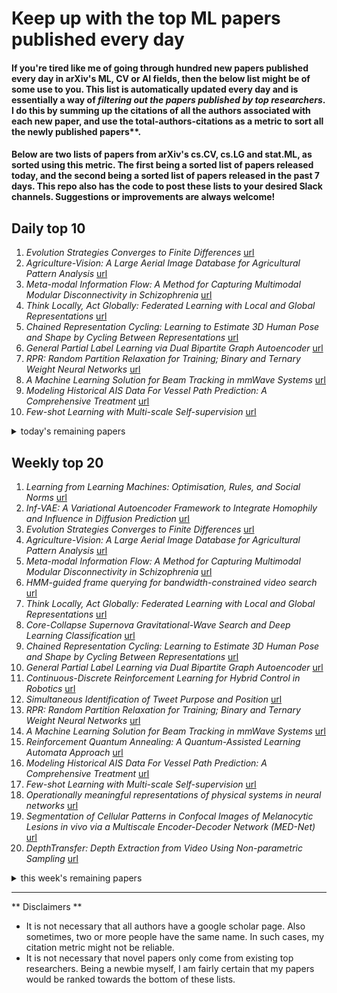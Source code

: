 # Keep up with the top ML papers published every day

#### If you're tired like me of going through hundred new papers published every day in arXiv's ML, CV or AI fields, then the below list might be of some use to you. This list is automatically updated every day and is essentially a way of *filtering out the papers published by top researchers*. I do this by summing up the citations of all the authors associated with each new paper, and use the total-authors-citations as a metric to sort all the newly published papers**. 

#### Below are two lists of papers from arXiv's cs.CV, cs.LG and stat.ML, as sorted using this metric. The first being a sorted list of papers released today, and the second being a sorted list of papers released in the past 7 days. This repo also has the code to post these lists to your desired Slack channels. Suggestions or improvements are always welcome!

## Daily top 10
1. *Evolution Strategies Converges to Finite Differences* [url](http://arxiv.org/abs/2001.01684)
2. *Agriculture-Vision: A Large Aerial Image Database for Agricultural Pattern Analysis* [url](http://arxiv.org/abs/2001.01306)
3. *Meta-modal Information Flow: A Method for Capturing Multimodal Modular Disconnectivity in Schizophrenia* [url](http://arxiv.org/abs/2001.01707)
4. *Think Locally, Act Globally: Federated Learning with Local and Global Representations* [url](http://arxiv.org/abs/2001.01523)
5. *Chained Representation Cycling: Learning to Estimate 3D Human Pose and Shape by Cycling Between Representations* [url](http://arxiv.org/abs/2001.01613)
6. *General Partial Label Learning via Dual Bipartite Graph Autoencoder* [url](http://arxiv.org/abs/2001.01290)
7. *RPR: Random Partition Relaxation for Training; Binary and Ternary Weight Neural Networks* [url](http://arxiv.org/abs/2001.01091)
8. *A Machine Learning Solution for Beam Tracking in mmWave Systems* [url](http://arxiv.org/abs/2001.01574)
9. *Modeling Historical AIS Data For Vessel Path Prediction: A Comprehensive Treatment* [url](http://arxiv.org/abs/2001.01592)
10. *Few-shot Learning with Multi-scale Self-supervision* [url](http://arxiv.org/abs/2001.01600)
<details><summary>today's remaining papers</summary>
  <ol start=11>
    <li><i>Segmentation of Cellular Patterns in Confocal Images of Melanocytic Lesions in vivo via a Multiscale Encoder-Decoder Network (MED-Net)</i> <a href="http://arxiv.org/abs/2001.01005">url</a></li>
    <li><i>DepthTransfer: Depth Extraction from Video Using Non-parametric Sampling</i> <a href="http://arxiv.org/abs/2001.00987">url</a></li>
    <li><i>Painting Many Pasts: Synthesizing Time Lapse Videos of Paintings</i> <a href="http://arxiv.org/abs/2001.01026">url</a></li>
    <li><i>User Profiling Using Hinge-loss Markov Random Fields</i> <a href="http://arxiv.org/abs/2001.01177">url</a></li>
    <li><i>EcoNAS: Finding Proxies for Economical Neural Architecture Search</i> <a href="http://arxiv.org/abs/2001.01233">url</a></li>
    <li><i>CAE-LO: LiDAR Odometry Leveraging Fully Unsupervised Convolutional Auto-Encoder for Interest Point Detection and Feature Description</i> <a href="http://arxiv.org/abs/2001.01354">url</a></li>
    <li><i>Simulation of Turbulent Flow around a Generic High-Speed Train using Hybrid Models of RANS Numerical Method with Machine Learning</i> <a href="http://arxiv.org/abs/2001.01569">url</a></li>
    <li><i>Visual Semantic SLAM with Landmarks for Large-Scale Outdoor Environment</i> <a href="http://arxiv.org/abs/2001.01028">url</a></li>
    <li><i>Learning and Memorizing Representative Prototypes for 3D Point Cloud Semantic and Instance Segmentation</i> <a href="http://arxiv.org/abs/2001.01349">url</a></li>
    <li><i>Improving Deep Neuroevolution via Deep Innovation Protection</i> <a href="http://arxiv.org/abs/2001.01683">url</a></li>
    <li><i>Opportunities and Challenges in Deep Learning Methods on Electrocardiogram Data: A Systematic Review</i> <a href="http://arxiv.org/abs/2001.01550">url</a></li>
    <li><i>Deep Transfer Convolutional Neural Network and Extreme Learning Machine for Lung Nodule Diagnosis on CT images</i> <a href="http://arxiv.org/abs/2001.01279">url</a></li>
    <li><i>How neural networks find generalizable solutions: Self-tuned annealing in deep learning</i> <a href="http://arxiv.org/abs/2001.01678">url</a></li>
    <li><i>Quantum Machine Learning Algorithm for Knowledge Graphs</i> <a href="http://arxiv.org/abs/2001.01077">url</a></li>
    <li><i>Social Science Guided Feature Engineering: A Novel Approach to Signed Link Analysis</i> <a href="http://arxiv.org/abs/2001.01015">url</a></li>
    <li><i>Discrimination-aware Network Pruning for Deep Model Compression</i> <a href="http://arxiv.org/abs/2001.01050">url</a></li>
    <li><i>Forecasting Bitcoin closing price series using linear regression and neural networks models</i> <a href="http://arxiv.org/abs/2001.01127">url</a></li>
    <li><i>Feature-Robustness, Flatness and Generalization Error for Deep Neural Networks</i> <a href="http://arxiv.org/abs/2001.00939">url</a></li>
    <li><i>Deep Learning-Based Solvability of Underdetermined Inverse Problems in Medical Imaging</i> <a href="http://arxiv.org/abs/2001.01432">url</a></li>
    <li><i>Informative Sample Mining Network for Multi-Domain Image-to-Image Translation</i> <a href="http://arxiv.org/abs/2001.01173">url</a></li>
    <li><i>Mutual Mean-Teaching: Pseudo Label Refinery for Unsupervised Domain Adaptation on Person Re-identification</i> <a href="http://arxiv.org/abs/2001.01526">url</a></li>
    <li><i>End-To-End Trainable Video Super-Resolution Based on a New Mechanism for Implicit Motion Estimation and Compensation</i> <a href="http://arxiv.org/abs/2001.01162">url</a></li>
    <li><i>Spatial-Scale Aligned Network for Fine-Grained Recognition</i> <a href="http://arxiv.org/abs/2001.01211">url</a></li>
    <li><i>A Hybrid Approach to Temporal Pattern Matching</i> <a href="http://arxiv.org/abs/2001.01661">url</a></li>
    <li><i>A Note on Portfolio Optimization with Quadratic Transaction Costs</i> <a href="http://arxiv.org/abs/2001.01612">url</a></li>
    <li><i>Classification of Large-Scale High-Resolution SAR Images with Deep Transfer Learning</i> <a href="http://arxiv.org/abs/2001.01425">url</a></li>
    <li><i>Understanding Image Captioning Models beyond Visualizing Attention</i> <a href="http://arxiv.org/abs/2001.01037">url</a></li>
    <li><i>MREC: a fast and versatile framework for aligning and matching data with applications to single cell molecular data</i> <a href="http://arxiv.org/abs/2001.01666">url</a></li>
    <li><i>Empirical Studies on the Properties of Linear Regions in Deep Neural Networks</i> <a href="http://arxiv.org/abs/2001.01072">url</a></li>
    <li><i>Hyperspectral Super-Resolution via Coupled Tensor Ring Factorization</i> <a href="http://arxiv.org/abs/2001.01547">url</a></li>
    <li><i>Optimal Options for Multi-Task Reinforcement Learning Under Time Constraints</i> <a href="http://arxiv.org/abs/2001.01620">url</a></li>
    <li><i>MushroomRL: Simplifying Reinforcement Learning Research</i> <a href="http://arxiv.org/abs/2001.01102">url</a></li>
    <li><i>Scalable Gradients for Stochastic Differential Equations</i> <a href="http://arxiv.org/abs/2001.01328">url</a></li>
    <li><i>On Identifying Hashtags in Disaster Twitter Data</i> <a href="http://arxiv.org/abs/2001.01323">url</a></li>
    <li><i>Distributed Stochastic Algorithms for High-rate Streaming Principal Component Analysis</i> <a href="http://arxiv.org/abs/2001.01017">url</a></li>
    <li><i>Combining data assimilation and machine learning to emulate a dynamical model from sparse and noisy observations: a case study with the Lorenz 96 model</i> <a href="http://arxiv.org/abs/2001.01520">url</a></li>
    <li><i>Review of Single-cell RNA-seq Data Clustering for Cell Type Identification and Characterization</i> <a href="http://arxiv.org/abs/2001.01006">url</a></li>
    <li><i>Learning From Multiple Experts: Self-paced Knowledge Distillation for Long-tailed Classification</i> <a href="http://arxiv.org/abs/2001.01536">url</a></li>
    <li><i>Grab: Fast and Accurate Sensor Processing for Cashier-Free Shopping</i> <a href="http://arxiv.org/abs/2001.01033">url</a></li>
    <li><i>Accumulated Polar Feature based Deep Learning with Channel Compensation Mechanism for Efficient Automatic Modulation Classification under Time varying Channels</i> <a href="http://arxiv.org/abs/2001.01395">url</a></li>
    <li><i>Deceiving Image-to-Image Translation Networks for Autonomous Driving with Adversarial Perturbations</i> <a href="http://arxiv.org/abs/2001.01506">url</a></li>
    <li><i>Towards Automatic Threat Detection: A Survey of Advances of Deep Learning within X-ray Security Imaging</i> <a href="http://arxiv.org/abs/2001.01293">url</a></li>
    <li><i>Identifying and Compensating for Feature Deviation in Imbalanced Deep Learning</i> <a href="http://arxiv.org/abs/2001.01385">url</a></li>
    <li><i>Spatio-Temporal Relation and Attention Learning for Facial Action Unit Detection</i> <a href="http://arxiv.org/abs/2001.01168">url</a></li>
    <li><i>Retrosynthesis Prediction with Conditional Graph Logic Network</i> <a href="http://arxiv.org/abs/2001.01408">url</a></li>
    <li><i>Exploiting Event-Driven Cameras for Spatio-Temporal Prediction of Fast-Changing Trajectories</i> <a href="http://arxiv.org/abs/2001.01248">url</a></li>
    <li><i>Temporal Tensor Transformation Network for Multivariate Time Series Prediction</i> <a href="http://arxiv.org/abs/2001.01051">url</a></li>
    <li><i>The troublesome kernel: why deep learning for inverse problems is typically unstable</i> <a href="http://arxiv.org/abs/2001.01258">url</a></li>
    <li><i>Deep learning for brake squeal: vibration detection, characterization and prediction</i> <a href="http://arxiv.org/abs/2001.01596">url</a></li>
    <li><i>Dissecting Catastrophic Forgetting in Continual Learning by Deep Visualization</i> <a href="http://arxiv.org/abs/2001.01578">url</a></li>
    <li><i>Elastic Bulk Synchronous Parallel Model for Distributed Deep Learning</i> <a href="http://arxiv.org/abs/2001.01347">url</a></li>
    <li><i>Exploring Adversarial Attack in Spiking Neural Networks with Spike-Compatible Gradient</i> <a href="http://arxiv.org/abs/2001.01587">url</a></li>
    <li><i>Convolutional Neural Networks with Intermediate Loss for 3D Super-Resolution of CT and MRI Scans</i> <a href="http://arxiv.org/abs/2001.01330">url</a></li>
    <li><i>Inverse Rendering Techniques for Physically Grounded Image Editing</i> <a href="http://arxiv.org/abs/2001.00986">url</a></li>
    <li><i>Automated Segmentation of Vertebrae on Lateral Chest Radiography Using Deep Learning</i> <a href="http://arxiv.org/abs/2001.01277">url</a></li>
    <li><i>Pixel-Semantic Revise of Position Learning A One-Stage Object Detector with A Shared Encoder-Decoder</i> <a href="http://arxiv.org/abs/2001.01057">url</a></li>
    <li><i>Development, Demonstration, and Validation of Data-driven Compact Diode Models for Circuit Simulation and Analysis</i> <a href="http://arxiv.org/abs/2001.01699">url</a></li>
    <li><i>A Comprehensive Survey of Multilingual Neural Machine Translation</i> <a href="http://arxiv.org/abs/2001.01115">url</a></li>
    <li><i>Cooperative Initialization based Deep Neural Network Training</i> <a href="http://arxiv.org/abs/2001.01240">url</a></li>
    <li><i>High-speed Autonomous Drifting with Deep Reinforcement Learning</i> <a href="http://arxiv.org/abs/2001.01377">url</a></li>
    <li><i>Multi-scale domain-adversarial multiple-instance CNN for cancer subtype classification with non-annotated histopathological images</i> <a href="http://arxiv.org/abs/2001.01599">url</a></li>
    <li><i>Human-robot co-manipulation of extended objects: Data-driven models and control from analysis of human-human dyads</i> <a href="http://arxiv.org/abs/2001.00991">url</a></li>
    <li><i>A Boolean Task Algebra for Reinforcement Learning</i> <a href="http://arxiv.org/abs/2001.01394">url</a></li>
    <li><i>Mel-spectrogram augmentation for sequence to sequence voice conversion</i> <a href="http://arxiv.org/abs/2001.01401">url</a></li>
    <li><i>Social Media Attributions in the Context of Water Crisis</i> <a href="http://arxiv.org/abs/2001.01697">url</a></li>
    <li><i>COPD Classification in CT Images Using a 3D Convolutional Neural Network</i> <a href="http://arxiv.org/abs/2001.01100">url</a></li>
    <li><i>Root Cause Detection Among Anomalous Time Series Using Temporal State Alignment</i> <a href="http://arxiv.org/abs/2001.01056">url</a></li>
    <li><i>TCM-ICP: Transformation Compatibility Measure for Registering Multiple LIDAR Scans</i> <a href="http://arxiv.org/abs/2001.01129">url</a></li>
    <li><i>High-Dimensional Independence Testing and Maximum Marginal Correlation</i> <a href="http://arxiv.org/abs/2001.01095">url</a></li>
    <li><i>Learning Global and Local Consistent Representations for Unsupervised Image Retrieval via Deep Graph Diffusion Networks</i> <a href="http://arxiv.org/abs/2001.01284">url</a></li>
    <li><i>Self-Orthogonality Module: A Network Architecture Plug-in for Learning Orthogonal Filters</i> <a href="http://arxiv.org/abs/2001.01275">url</a></li>
    <li><i>A Hoeffding Inequality for Finite State Markov Chains and its Applications to Markovian Bandits</i> <a href="http://arxiv.org/abs/2001.01199">url</a></li>
    <li><i>CNNTOP: a CNN-based Trajectory Owner Prediction Method</i> <a href="http://arxiv.org/abs/2001.01185">url</a></li>
    <li><i>Deep Snake for Real-Time Instance Segmentation</i> <a href="http://arxiv.org/abs/2001.01629">url</a></li>
    <li><i>Syndrome-Enabled Unsupervised Learning for Channel Adaptive Blind Equalizer with Joint Optimization Mechanism</i> <a href="http://arxiv.org/abs/2001.01426">url</a></li>
    <li><i>Variational Bayesian Methods for Stochastically Constrained System Design Problems</i> <a href="http://arxiv.org/abs/2001.01404">url</a></li>
    <li><i>Facial Emotions Recognition using Convolutional Neural Net</i> <a href="http://arxiv.org/abs/2001.01456">url</a></li>
    <li><i>FrequentNet : A New Deep Learning Baseline for Image Classification</i> <a href="http://arxiv.org/abs/2001.01034">url</a></li>
    <li><i>Design of Capacity-Approaching Low-Density Parity-Check Codes using Recurrent Neural Networks</i> <a href="http://arxiv.org/abs/2001.01249">url</a></li>
    <li><i>The Human Visual System and Adversarial AI</i> <a href="http://arxiv.org/abs/2001.01172">url</a></li>
    <li><i>Res3ATN -- Deep 3D Residual Attention Network for Hand Gesture Recognition in Videos</i> <a href="http://arxiv.org/abs/2001.01083">url</a></li>
    <li><i>Topic Extraction of Crawled Documents Collection using Correlated Topic Model in MapReduce Framework</i> <a href="http://arxiv.org/abs/2001.01669">url</a></li>
    <li><i>ARA : Aggregated RAPPOR and Analysis for Centralized Differential Privacy</i> <a href="http://arxiv.org/abs/2001.01618">url</a></li>
    <li><i>Estimation of the spatial weighting matrix for regular lattice data -- An adaptive lasso approach with cross-sectional resampling</i> <a href="http://arxiv.org/abs/2001.01532">url</a></li>
    <li><i>Express Wavenet -- a low parameter optical neural network with random shift wavelet pattern</i> <a href="http://arxiv.org/abs/2001.01458">url</a></li>
    <li><i>Consistent Batch Normalization for Weighted Loss in Imbalanced-Data Environment</i> <a href="http://arxiv.org/abs/2001.01433">url</a></li>
    <li><i>Deeper Insights into Weight Sharing in Neural Architecture Search</i> <a href="http://arxiv.org/abs/2001.01431">url</a></li>
    <li><i>FDFtNet: Facing Off Fake Images using Fake Detection Fine-tuning Network</i> <a href="http://arxiv.org/abs/2001.01265">url</a></li>
    <li><i>A Robust Pose Transformational GAN for Pose Guided Person Image Synthesis</i> <a href="http://arxiv.org/abs/2001.01259">url</a></li>
    <li><i>From Learning to Meta-Learning: Reduced Training Overhead and Complexity for Communication Systems</i> <a href="http://arxiv.org/abs/2001.01227">url</a></li>
    <li><i>Flexible Log File Parsing using Hidden Markov Models</i> <a href="http://arxiv.org/abs/2001.01216">url</a></li>
    <li><i>A System for Real-Time Interactive Analysis of Deep Learning Training</i> <a href="http://arxiv.org/abs/2001.01215">url</a></li>
    <li><i>Prediction of MRI Hardware Failures based on Image Features using Ensemble Learning</i> <a href="http://arxiv.org/abs/2001.01213">url</a></li>
    <li><i>Cutoff for exact recovery of Gaussian mixture models</i> <a href="http://arxiv.org/abs/2001.01194">url</a></li>
    <li><i>Transformer-based language modeling and decoding for conversational speech recognition</i> <a href="http://arxiv.org/abs/2001.01140">url</a></li>
    <li><i>Locality-Sensitive Hashing for Efficient Web Application Security Testing</i> <a href="http://arxiv.org/abs/2001.01128">url</a></li>
    <li><i>Can x2vec Save Lives? Integrating Graph and Language Embeddings for Automatic Mental Health Classification</i> <a href="http://arxiv.org/abs/2001.01126">url</a></li>
    <li><i>Biologically-Motivated Deep Learning Method using Hierarchical Competitive Learning</i> <a href="http://arxiv.org/abs/2001.01121">url</a></li>
    <li><i>Represented Value Function Approach for Large Scale Multi Agent Reinforcement Learning</i> <a href="http://arxiv.org/abs/2001.01096">url</a></li>
    <li><i>Image Speckle Noise Denoising by a Multi-Layer Fusion Enhancement Method based on Block Matching and 3D Filtering</i> <a href="http://arxiv.org/abs/2001.01055">url</a></li>
    <li><i>Adversarial-Learned Loss for Domain Adaptation</i> <a href="http://arxiv.org/abs/2001.01046">url</a></li>
    <li><i>Semi-supervised Classification using Attention-based Regularization on Coarse-resolution Data</i> <a href="http://arxiv.org/abs/2001.00994">url</a></li>
    <li><i>Segmentation-Aware and Adaptive Iris Recognition</i> <a href="http://arxiv.org/abs/2001.00989">url</a></li>
    <li><i>Recognizing Images with at most one Spike per Neuron</i> <a href="http://arxiv.org/abs/2001.01682">url</a></li>
  </ol>
</details>

## Weekly top 20
1. *Learning from Learning Machines: Optimisation, Rules, and Social Norms* [url](http://arxiv.org/abs/2001.00006)
2. *Inf-VAE: A Variational Autoencoder Framework to Integrate Homophily and Influence in Diffusion Prediction* [url](http://arxiv.org/abs/2001.00132)
3. *Evolution Strategies Converges to Finite Differences* [url](http://arxiv.org/abs/2001.01684)
4. *Agriculture-Vision: A Large Aerial Image Database for Agricultural Pattern Analysis* [url](http://arxiv.org/abs/2001.01306)
5. *Meta-modal Information Flow: A Method for Capturing Multimodal Modular Disconnectivity in Schizophrenia* [url](http://arxiv.org/abs/2001.01707)
6. *HMM-guided frame querying for bandwidth-constrained video search* [url](http://arxiv.org/abs/2001.00057)
7. *Think Locally, Act Globally: Federated Learning with Local and Global Representations* [url](http://arxiv.org/abs/2001.01523)
8. *Core-Collapse Supernova Gravitational-Wave Search and Deep Learning Classification* [url](http://arxiv.org/abs/2001.00279)
9. *Chained Representation Cycling: Learning to Estimate 3D Human Pose and Shape by Cycling Between Representations* [url](http://arxiv.org/abs/2001.01613)
10. *General Partial Label Learning via Dual Bipartite Graph Autoencoder* [url](http://arxiv.org/abs/2001.01290)
11. *Continuous-Discrete Reinforcement Learning for Hybrid Control in Robotics* [url](http://arxiv.org/abs/2001.00449)
12. *Simultaneous Identification of Tweet Purpose and Position* [url](http://arxiv.org/abs/2001.00051)
13. *RPR: Random Partition Relaxation for Training; Binary and Ternary Weight Neural Networks* [url](http://arxiv.org/abs/2001.01091)
14. *A Machine Learning Solution for Beam Tracking in mmWave Systems* [url](http://arxiv.org/abs/2001.01574)
15. *Reinforcement Quantum Annealing: A Quantum-Assisted Learning Automata Approach* [url](http://arxiv.org/abs/2001.00234)
16. *Modeling Historical AIS Data For Vessel Path Prediction: A Comprehensive Treatment* [url](http://arxiv.org/abs/2001.01592)
17. *Few-shot Learning with Multi-scale Self-supervision* [url](http://arxiv.org/abs/2001.01600)
18. *Operationally meaningful representations of physical systems in neural networks* [url](http://arxiv.org/abs/2001.00593)
19. *Segmentation of Cellular Patterns in Confocal Images of Melanocytic Lesions in vivo via a Multiscale Encoder-Decoder Network (MED-Net)* [url](http://arxiv.org/abs/2001.01005)
20. *DepthTransfer: Depth Extraction from Video Using Non-parametric Sampling* [url](http://arxiv.org/abs/2001.00987)
<details><summary>this week's remaining papers</summary>
  <ol start=21>
    <li><i>Deep Representation Learning in Speech Processing: Challenges, Recent Advances, and Future Trends</i> <a href="http://arxiv.org/abs/2001.00378">url</a></li>
    <li><i>Painting Many Pasts: Synthesizing Time Lapse Videos of Paintings</i> <a href="http://arxiv.org/abs/2001.01026">url</a></li>
    <li><i>Graph Signal Processing -- Part III: Machine Learning on Graphs, from Graph Topology to Applications</i> <a href="http://arxiv.org/abs/2001.00426">url</a></li>
    <li><i>PrivacyNet: Semi-Adversarial Networks for Multi-attribute Face Privacy</i> <a href="http://arxiv.org/abs/2001.00561">url</a></li>
    <li><i>User Profiling Using Hinge-loss Markov Random Fields</i> <a href="http://arxiv.org/abs/2001.01177">url</a></li>
    <li><i>EcoNAS: Finding Proxies for Economical Neural Architecture Search</i> <a href="http://arxiv.org/abs/2001.01233">url</a></li>
    <li><i>Trajectory Forecasts in Unknown Environments Conditioned on Grid-Based Plans</i> <a href="http://arxiv.org/abs/2001.00735">url</a></li>
    <li><i>Using Data Imputation for Signal Separation in High Contrast Imaging</i> <a href="http://arxiv.org/abs/2001.00563">url</a></li>
    <li><i>Meta Reinforcement Learning with Autonomous Inference of Subtask Dependencies</i> <a href="http://arxiv.org/abs/2001.00248">url</a></li>
    <li><i>DeepFakes and Beyond: A Survey of Face Manipulation and Fake Detection</i> <a href="http://arxiv.org/abs/2001.00179">url</a></li>
    <li><i>A Comprehensive and Modularized Statistical Framework for Gradient Norm Equality in Deep Neural Networks</i> <a href="http://arxiv.org/abs/2001.00254">url</a></li>
    <li><i>ZeroQ: A Novel Zero Shot Quantization Framework</i> <a href="http://arxiv.org/abs/2001.00281">url</a></li>
    <li><i>CAE-LO: LiDAR Odometry Leveraging Fully Unsupervised Convolutional Auto-Encoder for Interest Point Detection and Feature Description</i> <a href="http://arxiv.org/abs/2001.01354">url</a></li>
    <li><i>Simulation of Turbulent Flow around a Generic High-Speed Train using Hybrid Models of RANS Numerical Method with Machine Learning</i> <a href="http://arxiv.org/abs/2001.01569">url</a></li>
    <li><i>Visual Semantic SLAM with Landmarks for Large-Scale Outdoor Environment</i> <a href="http://arxiv.org/abs/2001.01028">url</a></li>
    <li><i>Low-Budget Unsupervised Label Query through Domain Alignment Enforcement</i> <a href="http://arxiv.org/abs/2001.00238">url</a></li>
    <li><i>Joint Goal and Strategy Inference across Heterogeneous Demonstrators via Reward Network Distillation</i> <a href="http://arxiv.org/abs/2001.00503">url</a></li>
    <li><i>From Kinematics To Dynamics: Estimating Center of Pressure and Base of Support from Video Frames of Human Motion</i> <a href="http://arxiv.org/abs/2001.00657">url</a></li>
    <li><i>On Consequentialism and Fairness</i> <a href="http://arxiv.org/abs/2001.00329">url</a></li>
    <li><i>DeepBeat: A multi-task deep learning approach to assess signal quality and arrhythmia detection in wearable devices</i> <a href="http://arxiv.org/abs/2001.00155">url</a></li>
    <li><i>A Freeform Dielectric Metasurface Modeling Approach Based on Deep Neural Networks</i> <a href="http://arxiv.org/abs/2001.00121">url</a></li>
    <li><i>Learning and Memorizing Representative Prototypes for 3D Point Cloud Semantic and Instance Segmentation</i> <a href="http://arxiv.org/abs/2001.01349">url</a></li>
    <li><i>BlendMask: Top-Down Meets Bottom-Up for Instance Segmentation</i> <a href="http://arxiv.org/abs/2001.00309">url</a></li>
    <li><i>Improving Deep Neuroevolution via Deep Innovation Protection</i> <a href="http://arxiv.org/abs/2001.01683">url</a></li>
    <li><i>Auditing and Debugging Deep Learning Models via Decision Boundaries: Individual-level and Group-level Analysis</i> <a href="http://arxiv.org/abs/2001.00682">url</a></li>
    <li><i>Opportunities and Challenges in Deep Learning Methods on Electrocardiogram Data: A Systematic Review</i> <a href="http://arxiv.org/abs/2001.01550">url</a></li>
    <li><i>Deep Transfer Convolutional Neural Network and Extreme Learning Machine for Lung Nodule Diagnosis on CT images</i> <a href="http://arxiv.org/abs/2001.01279">url</a></li>
    <li><i>Reasoning on Knowledge Graphs with Debate Dynamics</i> <a href="http://arxiv.org/abs/2001.00461">url</a></li>
    <li><i>How neural networks find generalizable solutions: Self-tuned annealing in deep learning</i> <a href="http://arxiv.org/abs/2001.01678">url</a></li>
    <li><i>Options of Interest: Temporal Abstraction with Interest Functions</i> <a href="http://arxiv.org/abs/2001.00271">url</a></li>
    <li><i>Aleatoric and Epistemic Uncertainty with Random Forests</i> <a href="http://arxiv.org/abs/2001.00893">url</a></li>
    <li><i>Quantum Machine Learning Algorithm for Knowledge Graphs</i> <a href="http://arxiv.org/abs/2001.01077">url</a></li>
    <li><i>Social Science Guided Feature Engineering: A Novel Approach to Signed Link Analysis</i> <a href="http://arxiv.org/abs/2001.01015">url</a></li>
    <li><i>On Large-Scale Dynamic Topic Modeling with Nonnegative CP Tensor Decomposition</i> <a href="http://arxiv.org/abs/2001.00631">url</a></li>
    <li><i>Discrimination-aware Network Pruning for Deep Model Compression</i> <a href="http://arxiv.org/abs/2001.01050">url</a></li>
    <li><i>Forecasting Bitcoin closing price series using linear regression and neural networks models</i> <a href="http://arxiv.org/abs/2001.01127">url</a></li>
    <li><i>Feature-Robustness, Flatness and Generalization Error for Deep Neural Networks</i> <a href="http://arxiv.org/abs/2001.00939">url</a></li>
    <li><i>Automated Relational Meta-learning</i> <a href="http://arxiv.org/abs/2001.00745">url</a></li>
    <li><i>DuDoNet++: Encoding mask projection to reduce CT metal artifacts</i> <a href="http://arxiv.org/abs/2001.00340">url</a></li>
    <li><i>Joint Unsupervised Learning for the Vertebra Segmentation, Artifact Reduction and Modality Translation of CBCT Images</i> <a href="http://arxiv.org/abs/2001.00339">url</a></li>
    <li><i>A Review on InSAR Phase Denoising</i> <a href="http://arxiv.org/abs/2001.00769">url</a></li>
    <li><i>First image then video: A two-stage network for spatiotemporal video denoising</i> <a href="http://arxiv.org/abs/2001.00346">url</a></li>
    <li><i>On the Resilience of Deep Learning for Reduced-voltage FPGAs</i> <a href="http://arxiv.org/abs/2001.00053">url</a></li>
    <li><i>Deep Learning-Based Solvability of Underdetermined Inverse Problems in Medical Imaging</i> <a href="http://arxiv.org/abs/2001.01432">url</a></li>
    <li><i>Restricting the Flow: Information Bottlenecks for Attribution</i> <a href="http://arxiv.org/abs/2001.00396">url</a></li>
    <li><i>Informative Sample Mining Network for Multi-Domain Image-to-Image Translation</i> <a href="http://arxiv.org/abs/2001.01173">url</a></li>
    <li><i>Mutual Mean-Teaching: Pseudo Label Refinery for Unsupervised Domain Adaptation on Person Re-identification</i> <a href="http://arxiv.org/abs/2001.01526">url</a></li>
    <li><i>End-To-End Trainable Video Super-Resolution Based on a New Mechanism for Implicit Motion Estimation and Compensation</i> <a href="http://arxiv.org/abs/2001.01162">url</a></li>
    <li><i>Visual Machine Learning: Insight through Eigenvectors, Chladni patterns and community detection in 2D particulate structures</i> <a href="http://arxiv.org/abs/2001.00345">url</a></li>
    <li><i>Spatial-Scale Aligned Network for Fine-Grained Recognition</i> <a href="http://arxiv.org/abs/2001.01211">url</a></li>
    <li><i>A Hybrid Approach to Temporal Pattern Matching</i> <a href="http://arxiv.org/abs/2001.01661">url</a></li>
    <li><i>Visual Evaluation of Generative Adversarial Networks for Time Series Data</i> <a href="http://arxiv.org/abs/2001.00062">url</a></li>
    <li><i>A Note on Portfolio Optimization with Quadratic Transaction Costs</i> <a href="http://arxiv.org/abs/2001.01612">url</a></li>
    <li><i>Graph-FCN for image semantic segmentation</i> <a href="http://arxiv.org/abs/2001.00335">url</a></li>
    <li><i>Classification of Large-Scale High-Resolution SAR Images with Deep Transfer Learning</i> <a href="http://arxiv.org/abs/2001.01425">url</a></li>
    <li><i>Representing Unordered Data Using Multiset Automata and Complex Numbers</i> <a href="http://arxiv.org/abs/2001.00610">url</a></li>
    <li><i>Understanding Image Captioning Models beyond Visualizing Attention</i> <a href="http://arxiv.org/abs/2001.01037">url</a></li>
    <li><i>MREC: a fast and versatile framework for aligning and matching data with applications to single cell molecular data</i> <a href="http://arxiv.org/abs/2001.01666">url</a></li>
    <li><i>Convolutional Neural Network-based Topology Optimization (CNN-TO) By Estimating Sensitivity of Compliance from Material Distribution</i> <a href="http://arxiv.org/abs/2001.00635">url</a></li>
    <li><i>Empirical Studies on the Properties of Linear Regions in Deep Neural Networks</i> <a href="http://arxiv.org/abs/2001.01072">url</a></li>
    <li><i>Deep Learning Training with Simulated Approximate Multipliers</i> <a href="http://arxiv.org/abs/2001.00060">url</a></li>
    <li><i>Thresholds of descending algorithms in inference problems</i> <a href="http://arxiv.org/abs/2001.00479">url</a></li>
    <li><i>Hyperspectral Super-Resolution via Coupled Tensor Ring Factorization</i> <a href="http://arxiv.org/abs/2001.01547">url</a></li>
    <li><i>Making Sense of Reinforcement Learning and Probabilistic Inference</i> <a href="http://arxiv.org/abs/2001.00805">url</a></li>
    <li><i>Optimal Options for Multi-Task Reinforcement Learning Under Time Constraints</i> <a href="http://arxiv.org/abs/2001.01620">url</a></li>
    <li><i>MushroomRL: Simplifying Reinforcement Learning Research</i> <a href="http://arxiv.org/abs/2001.01102">url</a></li>
    <li><i>Privacy for Rescue: A New Testimony Why Privacy is Vulnerable In Deep Models</i> <a href="http://arxiv.org/abs/2001.00493">url</a></li>
    <li><i>Accelerating Smooth Games by Manipulating Spectral Shapes</i> <a href="http://arxiv.org/abs/2001.00602">url</a></li>
    <li><i>Scalable Gradients for Stochastic Differential Equations</i> <a href="http://arxiv.org/abs/2001.01328">url</a></li>
    <li><i>On Identifying Hashtags in Disaster Twitter Data</i> <a href="http://arxiv.org/abs/2001.01323">url</a></li>
    <li><i>Distributed Stochastic Algorithms for High-rate Streaming Principal Component Analysis</i> <a href="http://arxiv.org/abs/2001.01017">url</a></li>
    <li><i>Combining data assimilation and machine learning to emulate a dynamical model from sparse and noisy observations: a case study with the Lorenz 96 model</i> <a href="http://arxiv.org/abs/2001.01520">url</a></li>
    <li><i>Review of Single-cell RNA-seq Data Clustering for Cell Type Identification and Characterization</i> <a href="http://arxiv.org/abs/2001.01006">url</a></li>
    <li><i>Multi-organ Segmentation over Partially Labeled Datasets with Multi-scale Feature Abstraction</i> <a href="http://arxiv.org/abs/2001.00208">url</a></li>
    <li><i>Learning From Multiple Experts: Self-paced Knowledge Distillation for Long-tailed Classification</i> <a href="http://arxiv.org/abs/2001.01536">url</a></li>
    <li><i>Grab: Fast and Accurate Sensor Processing for Cashier-Free Shopping</i> <a href="http://arxiv.org/abs/2001.01033">url</a></li>
    <li><i>Accumulated Polar Feature based Deep Learning with Channel Compensation Mechanism for Efficient Automatic Modulation Classification under Time varying Channels</i> <a href="http://arxiv.org/abs/2001.01395">url</a></li>
    <li><i>Uncertainty-Based Out-of-Distribution Classification in Deep Reinforcement Learning</i> <a href="http://arxiv.org/abs/2001.00496">url</a></li>
    <li><i>Ensembles of Many Diverse Weak Defenses can be Strong: Defending Deep Neural Networks Against Adversarial Attacks</i> <a href="http://arxiv.org/abs/2001.00308">url</a></li>
    <li><i>Lossless Compression of Deep Neural Networks</i> <a href="http://arxiv.org/abs/2001.00218">url</a></li>
    <li><i>Deceiving Image-to-Image Translation Networks for Autonomous Driving with Adversarial Perturbations</i> <a href="http://arxiv.org/abs/2001.01506">url</a></li>
    <li><i>Video Cloze Procedure for Self-Supervised Spatio-Temporal Learning</i> <a href="http://arxiv.org/abs/2001.00294">url</a></li>
    <li><i>Towards Automatic Threat Detection: A Survey of Advances of Deep Learning within X-ray Security Imaging</i> <a href="http://arxiv.org/abs/2001.01293">url</a></li>
    <li><i>Modeling Information Need of Users in Search Sessions</i> <a href="http://arxiv.org/abs/2001.00861">url</a></li>
    <li><i>Non-rigid Registration Method between 3D CT Liver Data and 2D Ultrasonic Images based on Demons Model</i> <a href="http://arxiv.org/abs/2001.00035">url</a></li>
    <li><i>Robust Self-Supervised Learning of Deterministic Errors in Single-Plane (Monoplanar) and Dual-Plane (Biplanar) X-ray Fluoroscopy</i> <a href="http://arxiv.org/abs/2001.00686">url</a></li>
    <li><i>Good Feature Matching: Towards Accurate, Robust VO/VSLAM with Low Latency</i> <a href="http://arxiv.org/abs/2001.00714">url</a></li>
    <li><i>Computing L1 Straight-Line Fits to Data (Part 1)</i> <a href="http://arxiv.org/abs/2001.00813">url</a></li>
    <li><i>Motivic clustering schemes for directed graphs</i> <a href="http://arxiv.org/abs/2001.00278">url</a></li>
    <li><i>Pre-trained Contextual Embedding of Source Code</i> <a href="http://arxiv.org/abs/2001.00059">url</a></li>
    <li><i>Adversarial Policies in Learning Systems with Malicious Experts</i> <a href="http://arxiv.org/abs/2001.00543">url</a></li>
    <li><i>Identifying and Compensating for Feature Deviation in Imbalanced Deep Learning</i> <a href="http://arxiv.org/abs/2001.01385">url</a></li>
    <li><i>Academic Performance Estimation with Attention-based Graph Convolutional Networks</i> <a href="http://arxiv.org/abs/2001.00632">url</a></li>
    <li><i>DeepFocus: a Few-Shot Microscope Slide Auto-Focus using a Sample Invariant CNN-based Sharpness Function</i> <a href="http://arxiv.org/abs/2001.00667">url</a></li>
    <li><i>Improved Spectral Imaging Microscopy for Cultural Heritage through Oblique Illumination</i> <a href="http://arxiv.org/abs/2001.00817">url</a></li>
    <li><i>Fractional Skipping: Towards Finer-Grained Dynamic CNN Inference</i> <a href="http://arxiv.org/abs/2001.00705">url</a></li>
    <li><i>Lightweight Residual Densely Connected Convolutional Neural Network</i> <a href="http://arxiv.org/abs/2001.00526">url</a></li>
    <li><i>Wide Neural Networks with Bottlenecks are Deep Gaussian Processes</i> <a href="http://arxiv.org/abs/2001.00921">url</a></li>
    <li><i>Spatio-Temporal Relation and Attention Learning for Facial Action Unit Detection</i> <a href="http://arxiv.org/abs/2001.01168">url</a></li>
    <li><i>Retrosynthesis Prediction with Conditional Graph Logic Network</i> <a href="http://arxiv.org/abs/2001.01408">url</a></li>
    <li><i>Kalman Filtering and Expectation Maximization for Multitemporal Spectral Unmixing</i> <a href="http://arxiv.org/abs/2001.00425">url</a></li>
    <li><i>Exploiting Event-Driven Cameras for Spatio-Temporal Prediction of Fast-Changing Trajectories</i> <a href="http://arxiv.org/abs/2001.01248">url</a></li>
    <li><i>Temporal-Spatial Neural Filter: Direction Informed End-to-End Multi-channel Target Speech Separation</i> <a href="http://arxiv.org/abs/2001.00391">url</a></li>
    <li><i>Learning-Aided Deep Path Prediction for Sphere Decoding in Large MIMO Systems</i> <a href="http://arxiv.org/abs/2001.00342">url</a></li>
    <li><i>Temporal Tensor Transformation Network for Multivariate Time Series Prediction</i> <a href="http://arxiv.org/abs/2001.01051">url</a></li>
    <li><i>Histogram Layers for Texture Analysis</i> <a href="http://arxiv.org/abs/2001.00215">url</a></li>
    <li><i>Cost-Function-Dependent Barren Plateaus in Shallow Quantum Neural Networks</i> <a href="http://arxiv.org/abs/2001.00550">url</a></li>
    <li><i>Multi-lane Detection Using Instance Segmentation and Attentive Voting</i> <a href="http://arxiv.org/abs/2001.00236">url</a></li>
    <li><i>PAC Confidence Sets for Deep Neural Networks via Calibrated Prediction</i> <a href="http://arxiv.org/abs/2001.00106">url</a></li>
    <li><i>Scalable Hierarchical Clustering with Tree Grafting</i> <a href="http://arxiv.org/abs/2001.00076">url</a></li>
    <li><i>Zero-Shot Reinforcement Learning with Deep Attention Convolutional Neural Networks</i> <a href="http://arxiv.org/abs/2001.00605">url</a></li>
    <li><i>The troublesome kernel: why deep learning for inverse problems is typically unstable</i> <a href="http://arxiv.org/abs/2001.01258">url</a></li>
    <li><i>Deep learning for brake squeal: vibration detection, characterization and prediction</i> <a href="http://arxiv.org/abs/2001.01596">url</a></li>
    <li><i>Dissecting Catastrophic Forgetting in Continual Learning by Deep Visualization</i> <a href="http://arxiv.org/abs/2001.01578">url</a></li>
    <li><i>Quantum Adversarial Machine Learning</i> <a href="http://arxiv.org/abs/2001.00030">url</a></li>
    <li><i>Elastic Bulk Synchronous Parallel Model for Distributed Deep Learning</i> <a href="http://arxiv.org/abs/2001.01347">url</a></li>
    <li><i>Exploring Adversarial Attack in Spiking Neural Networks with Spike-Compatible Gradient</i> <a href="http://arxiv.org/abs/2001.01587">url</a></li>
    <li><i>Convolutional Neural Networks with Intermediate Loss for 3D Super-Resolution of CT and MRI Scans</i> <a href="http://arxiv.org/abs/2001.01330">url</a></li>
    <li><i>A Loss-Function for Causal Machine-Learning</i> <a href="http://arxiv.org/abs/2001.00629">url</a></li>
    <li><i>Inverse Rendering Techniques for Physically Grounded Image Editing</i> <a href="http://arxiv.org/abs/2001.00986">url</a></li>
    <li><i>Automated Segmentation of Vertebrae on Lateral Chest Radiography Using Deep Learning</i> <a href="http://arxiv.org/abs/2001.01277">url</a></li>
    <li><i>Computational model discovery with reinforcement learning</i> <a href="http://arxiv.org/abs/2001.00008">url</a></li>
    <li><i>Pixel-Semantic Revise of Position Learning A One-Stage Object Detector with A Shared Encoder-Decoder</i> <a href="http://arxiv.org/abs/2001.01057">url</a></li>
    <li><i>A Generalized Deep Learning Framework for Whole-Slide Image Segmentation and Analysis</i> <a href="http://arxiv.org/abs/2001.00258">url</a></li>
    <li><i>Development, Demonstration, and Validation of Data-driven Compact Diode Models for Circuit Simulation and Analysis</i> <a href="http://arxiv.org/abs/2001.01699">url</a></li>
    <li><i>A Comprehensive Survey of Multilingual Neural Machine Translation</i> <a href="http://arxiv.org/abs/2001.01115">url</a></li>
    <li><i>Deep Learning-Based Intrusion Detection System for Advanced Metering Infrastructure</i> <a href="http://arxiv.org/abs/2001.00916">url</a></li>
    <li><i>FFusionCGAN: An end-to-end fusion method for few-focus images using conditional GAN in cytopathological digital slides</i> <a href="http://arxiv.org/abs/2001.00692">url</a></li>
    <li><i>Decomposable Probability-of-Success Metrics in Algorithmic Search</i> <a href="http://arxiv.org/abs/2001.00742">url</a></li>
    <li><i>PatDNN: Achieving Real-Time DNN Execution on Mobile Devices with Pattern-based Weight Pruning</i> <a href="http://arxiv.org/abs/2001.00138">url</a></li>
    <li><i>Hydrological time series forecasting using simple combinations: Big data testing and investigations on one-year ahead river flow predictability</i> <a href="http://arxiv.org/abs/2001.00811">url</a></li>
    <li><i>Attention based on-device streaming speech recognition with large speech corpus</i> <a href="http://arxiv.org/abs/2001.00577">url</a></li>
    <li><i>A Deep Structural Model for Analyzing Correlated Multivariate Time Series</i> <a href="http://arxiv.org/abs/2001.00559">url</a></li>
    <li><i>Cooperative Initialization based Deep Neural Network Training</i> <a href="http://arxiv.org/abs/2001.01240">url</a></li>
    <li><i>NAS-Bench-102: Extending the Scope of Reproducible Neural Architecture Search</i> <a href="http://arxiv.org/abs/2001.00326">url</a></li>
    <li><i>High-speed Autonomous Drifting with Deep Reinforcement Learning</i> <a href="http://arxiv.org/abs/2001.01377">url</a></li>
    <li><i>Multi-scale domain-adversarial multiple-instance CNN for cancer subtype classification with non-annotated histopathological images</i> <a href="http://arxiv.org/abs/2001.01599">url</a></li>
    <li><i>Non-Parametric Learning of Gaifman Models</i> <a href="http://arxiv.org/abs/2001.00528">url</a></li>
    <li><i>Human-robot co-manipulation of extended objects: Data-driven models and control from analysis of human-human dyads</i> <a href="http://arxiv.org/abs/2001.00991">url</a></li>
    <li><i>A Performance Comparison of Data Mining Algorithms Based Intrusion Detection System for Smart Grid</i> <a href="http://arxiv.org/abs/2001.00917">url</a></li>
    <li><i>A Framework for Democratizing AI</i> <a href="http://arxiv.org/abs/2001.00818">url</a></li>
    <li><i>Dual Adversarial Domain Adaptation</i> <a href="http://arxiv.org/abs/2001.00153">url</a></li>
    <li><i>A Boolean Task Algebra for Reinforcement Learning</i> <a href="http://arxiv.org/abs/2001.01394">url</a></li>
    <li><i>Long-Term Visitation Value for Deep Exploration in Sparse Reward Reinforcement Learning</i> <a href="http://arxiv.org/abs/2001.00119">url</a></li>
    <li><i>Mel-spectrogram augmentation for sequence to sequence voice conversion</i> <a href="http://arxiv.org/abs/2001.01401">url</a></li>
    <li><i>Unsupervised Online Feature Selection for Cost-Sensitive Medical Diagnosis</i> <a href="http://arxiv.org/abs/2001.00626">url</a></li>
    <li><i>Using CNNs For Users Segmentation In Video See-Through Augmented Virtuality</i> <a href="http://arxiv.org/abs/2001.00487">url</a></li>
    <li><i>Bayesian task embedding for few-shot Bayesian optimization</i> <a href="http://arxiv.org/abs/2001.00637">url</a></li>
    <li><i>Handwritten Optical Character Recognition (OCR): A Comprehensive Systematic Literature Review (SLR)</i> <a href="http://arxiv.org/abs/2001.00139">url</a></li>
    <li><i>Kernelized Support Tensor Train Machines</i> <a href="http://arxiv.org/abs/2001.00360">url</a></li>
    <li><i>Social Media Attributions in the Context of Water Crisis</i> <a href="http://arxiv.org/abs/2001.01697">url</a></li>
    <li><i>A Probability Density Theory for Spin-Glass Systems</i> <a href="http://arxiv.org/abs/2001.00927">url</a></li>
    <li><i>Self-Supervised Learning of Generative Spin-Glasses with Normalizing Flows</i> <a href="http://arxiv.org/abs/2001.00585">url</a></li>
    <li><i>COPD Classification in CT Images Using a 3D Convolutional Neural Network</i> <a href="http://arxiv.org/abs/2001.01100">url</a></li>
    <li><i>A generalization of the symmetrical and optimal probability-to-possibility transformations</i> <a href="http://arxiv.org/abs/2001.00007">url</a></li>
    <li><i>Residual Block-based Multi-Label Classification and Localization Network with Integral Regression for Vertebrae Labeling</i> <a href="http://arxiv.org/abs/2001.00170">url</a></li>
    <li><i>Inter- and Intra-domain Knowledge Transfer for Related Tasks in Deep Character Recognition</i> <a href="http://arxiv.org/abs/2001.00448">url</a></li>
    <li><i>Online Similarity Learning with Feedback for Invoice Line Item Matching</i> <a href="http://arxiv.org/abs/2001.00288">url</a></li>
    <li><i>Root Cause Detection Among Anomalous Time Series Using Temporal State Alignment</i> <a href="http://arxiv.org/abs/2001.01056">url</a></li>
    <li><i>A Hybrid Framework for Topic Structure using Laughter Occurrences</i> <a href="http://arxiv.org/abs/2001.00573">url</a></li>
    <li><i>TCM-ICP: Transformation Compatibility Measure for Registering Multiple LIDAR Scans</i> <a href="http://arxiv.org/abs/2001.01129">url</a></li>
    <li><i>Improve Unsupervised Domain Adaptation with Mixup Training</i> <a href="http://arxiv.org/abs/2001.00677">url</a></li>
    <li><i>Deep Unsupervised Common Representation Learning for LiDAR and Camera Data using Double Siamese Networks</i> <a href="http://arxiv.org/abs/2001.00762">url</a></li>
    <li><i>A Machine Learning Imaging Core using Separable FIR-IIR Filters</i> <a href="http://arxiv.org/abs/2001.00630">url</a></li>
    <li><i>A Multi-oriented Chinese Keyword Spotter Guided by Text Line Detection</i> <a href="http://arxiv.org/abs/2001.00722">url</a></li>
    <li><i>High-Dimensional Independence Testing and Maximum Marginal Correlation</i> <a href="http://arxiv.org/abs/2001.01095">url</a></li>
    <li><i>No Spurious Local Minima in Deep Quadratic Networks</i> <a href="http://arxiv.org/abs/2001.00098">url</a></li>
    <li><i>Learning Global and Local Consistent Representations for Unsupervised Image Retrieval via Deep Graph Diffusion Networks</i> <a href="http://arxiv.org/abs/2001.01284">url</a></li>
    <li><i>Self-Orthogonality Module: A Network Architecture Plug-in for Learning Orthogonal Filters</i> <a href="http://arxiv.org/abs/2001.01275">url</a></li>
    <li><i>A Hoeffding Inequality for Finite State Markov Chains and its Applications to Markovian Bandits</i> <a href="http://arxiv.org/abs/2001.01199">url</a></li>
    <li><i>The Gambler's Problem and Beyond</i> <a href="http://arxiv.org/abs/2001.00102">url</a></li>
    <li><i>Protecting GANs against privacy attacks by preventing overfitting</i> <a href="http://arxiv.org/abs/2001.00071">url</a></li>
    <li><i>CNNTOP: a CNN-based Trajectory Owner Prediction Method</i> <a href="http://arxiv.org/abs/2001.01185">url</a></li>
    <li><i>Intelligent Roundabout Insertion using Deep Reinforcement Learning</i> <a href="http://arxiv.org/abs/2001.00786">url</a></li>
    <li><i>Optimizing Wireless Systems Using Unsupervised and Reinforced-Unsupervised Deep Learning</i> <a href="http://arxiv.org/abs/2001.00784">url</a></li>
    <li><i>EEG based Continuous Speech Recognition using Transformers</i> <a href="http://arxiv.org/abs/2001.00501">url</a></li>
    <li><i>Erase and Restore: Simple, Accurate and Resilient Detection of $L_2$ Adversarial Examples</i> <a href="http://arxiv.org/abs/2001.00116">url</a></li>
    <li><i>Deep Snake for Real-Time Instance Segmentation</i> <a href="http://arxiv.org/abs/2001.01629">url</a></li>
    <li><i>Syndrome-Enabled Unsupervised Learning for Channel Adaptive Blind Equalizer with Joint Optimization Mechanism</i> <a href="http://arxiv.org/abs/2001.01426">url</a></li>
    <li><i>Variational Bayesian Methods for Stochastically Constrained System Design Problems</i> <a href="http://arxiv.org/abs/2001.01404">url</a></li>
    <li><i>Facial Emotions Recognition using Convolutional Neural Net</i> <a href="http://arxiv.org/abs/2001.01456">url</a></li>
    <li><i>Question Type Classification Methods Comparison</i> <a href="http://arxiv.org/abs/2001.00571">url</a></li>
    <li><i>FrequentNet : A New Deep Learning Baseline for Image Classification</i> <a href="http://arxiv.org/abs/2001.01034">url</a></li>
    <li><i>The Human Visual System and Adversarial AI</i> <a href="http://arxiv.org/abs/2001.01172">url</a></li>
    <li><i>Design of Capacity-Approaching Low-Density Parity-Check Codes using Recurrent Neural Networks</i> <a href="http://arxiv.org/abs/2001.01249">url</a></li>
    <li><i>The Real-World-Weight Cross-Entropy Loss Function: Modeling the Costs of Mislabeling</i> <a href="http://arxiv.org/abs/2001.00570">url</a></li>
    <li><i>PI-GAN: Learning Pose Independent representations for multiple profile face synthesis</i> <a href="http://arxiv.org/abs/2001.00645">url</a></li>
    <li><i>Res3ATN -- Deep 3D Residual Attention Network for Hand Gesture Recognition in Videos</i> <a href="http://arxiv.org/abs/2001.01083">url</a></li>
    <li><i>Stacked DeBERT: All Attention in Incomplete Data for Text Classification</i> <a href="http://arxiv.org/abs/2001.00137">url</a></li>
    <li><i>DAWSON: A Domain Adaptive Few Shot Generation Framework</i> <a href="http://arxiv.org/abs/2001.00576">url</a></li>
    <li><i>Robust Marine Buoy Placement for Ship Detection Using Dropout K-Means</i> <a href="http://arxiv.org/abs/2001.00564">url</a></li>
    <li><i>Physically Plausible Spectral Reconstruction from RGB Images</i> <a href="http://arxiv.org/abs/2001.00558">url</a></li>
    <li><i>Butterfly detection and classification based on integrated YOLO algorithm</i> <a href="http://arxiv.org/abs/2001.00361">url</a></li>
    <li><i>Deep Learning for Learning Graph Representations</i> <a href="http://arxiv.org/abs/2001.00293">url</a></li>
    <li><i>Video Saliency Prediction Using Enhanced Spatiotemporal Alignment Network</i> <a href="http://arxiv.org/abs/2001.00292">url</a></li>
    <li><i>Fast Estimation of Information Theoretic Learning Descriptors using Explicit Inner Product Spaces</i> <a href="http://arxiv.org/abs/2001.00265">url</a></li>
    <li><i>Ensemble emotion recognizing with multiple modal physiological signals</i> <a href="http://arxiv.org/abs/2001.00191">url</a></li>
    <li><i>A Coarse-to-Fine Adaptive Network for Appearance-Based Gaze Estimation</i> <a href="http://arxiv.org/abs/2001.00187">url</a></li>
    <li><i>A Total Variation Denoising Method Based on Median Filter and Phase Consistency</i> <a href="http://arxiv.org/abs/2001.00150">url</a></li>
    <li><i>Simulation of Skin Stretching around the Forehead Wrinkles in Rhytidectomy</i> <a href="http://arxiv.org/abs/2001.00149">url</a></li>
    <li><i>Reinforcement Learning with Goal-Distance Gradient</i> <a href="http://arxiv.org/abs/2001.00127">url</a></li>
    <li><i>Interpretable Conservation Law Estimation by Deriving the Symmetries of Dynamics from Trained Deep Neural Networks</i> <a href="http://arxiv.org/abs/2001.00111">url</a></li>
    <li><i>Deep Attentive Ranking Networks for Learning to Order Sentences</i> <a href="http://arxiv.org/abs/2001.00056">url</a></li>
    <li><i>Reject Illegal Inputs with Generative Classifier Derived from Any Discriminative Classifier</i> <a href="http://arxiv.org/abs/2001.00483">url</a></li>
    <li><i>Biologically-Motivated Deep Learning Method using Hierarchical Competitive Learning</i> <a href="http://arxiv.org/abs/2001.01121">url</a></li>
    <li><i>Represented Value Function Approach for Large Scale Multi Agent Reinforcement Learning</i> <a href="http://arxiv.org/abs/2001.01096">url</a></li>
    <li><i>A Robust Pose Transformational GAN for Pose Guided Person Image Synthesis</i> <a href="http://arxiv.org/abs/2001.01259">url</a></li>
    <li><i>Image Speckle Noise Denoising by a Multi-Layer Fusion Enhancement Method based on Block Matching and 3D Filtering</i> <a href="http://arxiv.org/abs/2001.01055">url</a></li>
    <li><i>Adversarial-Learned Loss for Domain Adaptation</i> <a href="http://arxiv.org/abs/2001.01046">url</a></li>
    <li><i>Semi-supervised Classification using Attention-based Regularization on Coarse-resolution Data</i> <a href="http://arxiv.org/abs/2001.00994">url</a></li>
    <li><i>Segmentation-Aware and Adaptive Iris Recognition</i> <a href="http://arxiv.org/abs/2001.00989">url</a></li>
    <li><i>Recognizing Images with at most one Spike per Neuron</i> <a href="http://arxiv.org/abs/2001.01682">url</a></li>
    <li><i>Can x2vec Save Lives? Integrating Graph and Language Embeddings for Automatic Mental Health Classification</i> <a href="http://arxiv.org/abs/2001.01126">url</a></li>
    <li><i>Locality-Sensitive Hashing for Efficient Web Application Security Testing</i> <a href="http://arxiv.org/abs/2001.01128">url</a></li>
    <li><i>Transformer-based language modeling and decoding for conversational speech recognition</i> <a href="http://arxiv.org/abs/2001.01140">url</a></li>
    <li><i>Cutoff for exact recovery of Gaussian mixture models</i> <a href="http://arxiv.org/abs/2001.01194">url</a></li>
    <li><i>Prediction of MRI Hardware Failures based on Image Features using Ensemble Learning</i> <a href="http://arxiv.org/abs/2001.01213">url</a></li>
    <li><i>A System for Real-Time Interactive Analysis of Deep Learning Training</i> <a href="http://arxiv.org/abs/2001.01215">url</a></li>
    <li><i>Flexible Log File Parsing using Hidden Markov Models</i> <a href="http://arxiv.org/abs/2001.01216">url</a></li>
    <li><i>From Learning to Meta-Learning: Reduced Training Overhead and Complexity for Communication Systems</i> <a href="http://arxiv.org/abs/2001.01227">url</a></li>
    <li><i>FDFtNet: Facing Off Fake Images using Fake Detection Fine-tuning Network</i> <a href="http://arxiv.org/abs/2001.01265">url</a></li>
    <li><i>Topic Extraction of Crawled Documents Collection using Correlated Topic Model in MapReduce Framework</i> <a href="http://arxiv.org/abs/2001.01669">url</a></li>
    <li><i>Deeper Insights into Weight Sharing in Neural Architecture Search</i> <a href="http://arxiv.org/abs/2001.01431">url</a></li>
    <li><i>Consistent Batch Normalization for Weighted Loss in Imbalanced-Data Environment</i> <a href="http://arxiv.org/abs/2001.01433">url</a></li>
    <li><i>Express Wavenet -- a low parameter optical neural network with random shift wavelet pattern</i> <a href="http://arxiv.org/abs/2001.01458">url</a></li>
    <li><i>Estimation of the spatial weighting matrix for regular lattice data -- An adaptive lasso approach with cross-sectional resampling</i> <a href="http://arxiv.org/abs/2001.01532">url</a></li>
    <li><i>ARA : Aggregated RAPPOR and Analysis for Centralized Differential Privacy</i> <a href="http://arxiv.org/abs/2001.01618">url</a></li>
    <li><i>Learning Accurate Integer Transformer Machine-Translation Models</i> <a href="http://arxiv.org/abs/2001.00926">url</a></li>
    <li><i>Memory-Loss is Fundamental for Stability and Distinguishes the Echo State Property Threshold in Reservoir Computing & Beyond</i> <a href="http://arxiv.org/abs/2001.00766">url</a></li>
    <li><i>Signatory: differentiable computations of the signature and logsignature transforms, on both CPU and GPU</i> <a href="http://arxiv.org/abs/2001.00706">url</a></li>
    <li><i>HandAugment: A Simple Data Augmentation for HANDS19 Challenge Task 1 -- Depth-Based 3D Hand Pose Estimation</i> <a href="http://arxiv.org/abs/2001.00702">url</a></li>
    <li><i>A Neural Dirichlet Process Mixture Model for Task-Free Continual Learning</i> <a href="http://arxiv.org/abs/2001.00689">url</a></li>
    <li><i>Synthetic vascular structure generation for unsupervised pre-training in CTA segmentation tasks</i> <a href="http://arxiv.org/abs/2001.00666">url</a></li>
    <li><i>Explainable outlier detection through decision tree conditioning</i> <a href="http://arxiv.org/abs/2001.00636">url</a></li>
    <li><i>Large-scale Gender/Age Prediction of Tumblr Users</i> <a href="http://arxiv.org/abs/2001.00594">url</a></li>
    <li><i>Differentially Private M-band Wavelet-Based Mechanisms in Machine Learning Environments</i> <a href="http://arxiv.org/abs/2001.00012">url</a></li>
  </ol>
</details>

-------------------------------------------------------------------------------
** Disclaimers **
* It is not necessary that all authors have a google scholar page. Also sometimes, two or more people have the same name. In such cases, my citation metric might not be reliable.
* It is not necessary that novel papers only come from existing top researchers. Being a newbie myself, I am fairly certain that my papers would be ranked towards the bottom of these lists.